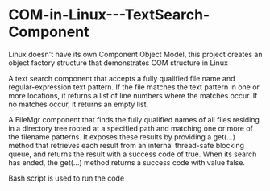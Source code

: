 # COM-in-Linux---TextSearch-Component
Linux doesn't have its own Component Object Model, this project creates an object factory structure that demonstrates COM structure in Linux

A text search component that accepts a fully qualified file name and regular-expression text pattern. If the file matches the text pattern in one or more locations, it returns a list of line numbers where the matches occur. If no matches occur, it returns an empty list.

A FileMgr component that finds the fully qualified names of all files residing in a directory tree rooted at a specified path and matching one or more of the filename patterns. It exposes these results by providing a get(...) method that retrieves each result from an internal thread-safe blocking queue, and returns the result with a success code of true. When its search has ended, the get(...) method returns a success code with value false.

Bash script is used to run the code
